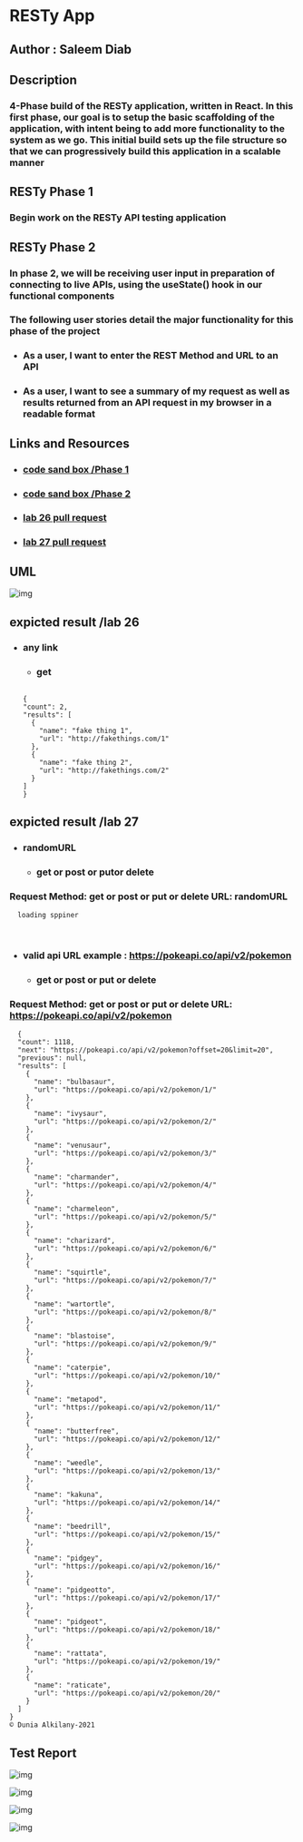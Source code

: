 # RESTy App

## Author : Saleem Diab

## Description

### 4-Phase build of the RESTy application, written in React. In this first phase, our goal is to setup the basic scaffolding of the application, with intent being to add more functionality to the system as we go. This initial build sets up the file structure so that we can progressively build this application in a scalable manner

## RESTy Phase 1

### Begin work on the RESTy API testing application

## RESTy Phase 2

### In phase 2, we will be receiving user input in preparation of connecting to live APIs, using the useState() hook in our functional components

### The following user stories detail the major functionality for this phase of the project

* ### As a user, I want to enter the REST Method and URL to an API

* ### As a user, I want to see a summary of my request as well as results returned from an API request in my browser in a readable format

## Links and Resources

* ### [code sand box /Phase 1](https://codesandbox.io/s/muddy-worker-w6xee)

* ### [code sand box /Phase 2](https://codesandbox.io/s/long-moon-yi1s8)

* ### [lab 26 pull request](https://github.com/saleem-ux/resty/pull/3)

* ### [lab 27 pull request](https://github.com/saleem-ux/resty/pull/5)

## UML

![img](./images/lab26.jpg)

## expicted result /lab 26

* ### any link

  * ### get

  ```

  {
  "count": 2,
  "results": [
    {
      "name": "fake thing 1",
      "url": "http://fakethings.com/1"
    },
    {
      "name": "fake thing 2",
      "url": "http://fakethings.com/2"
    }
  ]
  }

  ```

## expicted result /lab 27

* ### randomURL

  * ### get or post or putor delete​

### Request Method: get or post or put or delete URL: randomURL

```
  loading sppiner

```  

​

* ### valid api URL example : <https://pokeapi.co/api/v2/pokemon>

  * ### get or post or put or delete​

### Request Method: get or post or put or delete URL: <https://pokeapi.co/api/v2/pokemon>

```
  {
  "count": 1118,
  "next": "https://pokeapi.co/api/v2/pokemon?offset=20&limit=20",
  "previous": null,
  "results": [
    {
      "name": "bulbasaur",
      "url": "https://pokeapi.co/api/v2/pokemon/1/"
    },
    {
      "name": "ivysaur",
      "url": "https://pokeapi.co/api/v2/pokemon/2/"
    },
    {
      "name": "venusaur",
      "url": "https://pokeapi.co/api/v2/pokemon/3/"
    },
    {
      "name": "charmander",
      "url": "https://pokeapi.co/api/v2/pokemon/4/"
    },
    {
      "name": "charmeleon",
      "url": "https://pokeapi.co/api/v2/pokemon/5/"
    },
    {
      "name": "charizard",
      "url": "https://pokeapi.co/api/v2/pokemon/6/"
    },
    {
      "name": "squirtle",
      "url": "https://pokeapi.co/api/v2/pokemon/7/"
    },
    {
      "name": "wartortle",
      "url": "https://pokeapi.co/api/v2/pokemon/8/"
    },
    {
      "name": "blastoise",
      "url": "https://pokeapi.co/api/v2/pokemon/9/"
    },
    {
      "name": "caterpie",
      "url": "https://pokeapi.co/api/v2/pokemon/10/"
    },
    {
      "name": "metapod",
      "url": "https://pokeapi.co/api/v2/pokemon/11/"
    },
    {
      "name": "butterfree",
      "url": "https://pokeapi.co/api/v2/pokemon/12/"
    },
    {
      "name": "weedle",
      "url": "https://pokeapi.co/api/v2/pokemon/13/"
    },
    {
      "name": "kakuna",
      "url": "https://pokeapi.co/api/v2/pokemon/14/"
    },
    {
      "name": "beedrill",
      "url": "https://pokeapi.co/api/v2/pokemon/15/"
    },
    {
      "name": "pidgey",
      "url": "https://pokeapi.co/api/v2/pokemon/16/"
    },
    {
      "name": "pidgeotto",
      "url": "https://pokeapi.co/api/v2/pokemon/17/"
    },
    {
      "name": "pidgeot",
      "url": "https://pokeapi.co/api/v2/pokemon/18/"
    },
    {
      "name": "rattata",
      "url": "https://pokeapi.co/api/v2/pokemon/19/"
    },
    {
      "name": "raticate",
      "url": "https://pokeapi.co/api/v2/pokemon/20/"
    }
  ]
}
© Dunia Alkilany-2021

```

## Test Report

![img](./images/lab27-test1.png)

![img](./images/lab27-test2.png)

![img](./images/test2-lab27.png)

![img](./images/lab27-tests.png)
